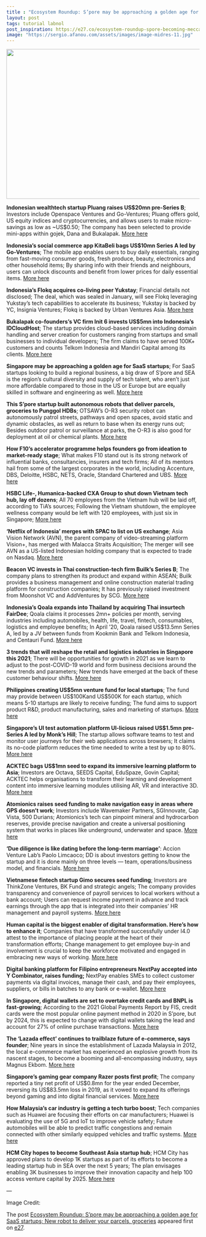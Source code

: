```yaml
---
title : "Ecosystem Roundup: S’pore may be approaching a golden age for SaaS startups; New robot to deliver your parcels, groceries"
layout: post
tags: tutorial labnol
post_inspiration: https://e27.co/ecosystem-roundup-spore-becoming-mecca-for-saas-startups-new-robot-to-deliver-your-parcels-groceries-20210325/
image: "https://sergio.afanou.com/assets/images/image-midres-11.jpg"
---
```


<img loading="lazy" class="aligncenter size-full wp-image-411001" src="https://e27.co/wp-content/uploads/2021/03/OTSAW_robot_1.png" alt="" width="690" height="390" />
<p><strong>Indonesian wealthtech startup Pluang raises US$20mn pre-Series B</strong>; Investors include Openspace Ventures and Go-Ventures; Pluang offers gold, US equity indices and cryptocurrencies, and allows users to make micro-savings as low as ~US$0.50; The company has been selected to provide mini-apps within gojek, Dana and Bukalapak. <a rel="follow" href="https://e27.co/pluang-rakes-in-us20m-pre-series-b-to-provide-easy-access-to-micro-savings-micro-investment-products-in-indonesia-20210322/">More here</a></p>
<p><strong>Indonesia&#8217;s social commerce app KitaBeli bags US$10mn Series A led by Go-Ventures</strong>; The mobile app enables users to buy daily essentials, ranging from fast-moving consumer goods, fresh produce, beauty, electronics and other household items; By sharing info with their friends and neighbours, users can unlock discounts and benefit from lower prices for daily essential items. <a rel="follow" href="https://e27.co/kitabeli-us10m-go-ventures-group-buying-app-indonesia-20210324/">More here</a></p>
<p><strong>Indonesia&#8217;s Flokq acquires co-living peer Yukstay</strong>; Financial details not disclosed; The deal, which was sealed in January, will see Flokq leveraging Yukstay&#8217;s tech capabilities to accelerate its business; Yukstay is backed by YC, Insignia Ventures; Flokq is backed by Urban Ventures Asia. <a rel="follow" href="https://www.dealstreetasia.com/stories/indonesia-flokq-yukstay-233352/">More here</a></p>
<p><strong>Bukalapak co-founders&#8217;s VC firm Init 6 invests US$5mn into Indonesia&#8217;s IDCloudHost</strong>; The startup provides cloud-based services including domain handling and server creation for customers ranging from startups and small businesses to individual developers; The firm claims to have served 100K+ customers and counts Telkom Indonesia and Mandiri Capital among its clients. <a rel="follow" href="https://e27.co/bukalapak-co-founders-invest-us5m-into-indonesian-cloud-service-provider-idcloudhost-20210323/">More here</a></p>
<p><strong>Singapore may be approaching a golden age for SaaS startups</strong>; For SaaS startups looking to build a regional business, a big draw of S&#8217;pore and SEA is the region&#8217;s cultural diversity and supply of tech talent, who aren’t just more affordable compared to those in the US or Europe but are equally skilled in software and engineering as well. <a rel="follow" href="https://www.techinasia.com/singapore-approaching-golden-age-saas-startups">More here</a></p>
<p><strong>This S’pore startup built autonomous robots that deliver parcels, groceries to Punggol HDBs</strong>; OTSAW&#8217;s O-R3 security robot can autonomously patrol streets, pathways and open spaces, avoid static and dynamic obstacles, as well as return to base when its energy runs out; Besides outdoor patrol or surveillance at parks, the O-R3 is also good for deployment at oil or chemical plants. <a rel="follow" href="https://vulcanpost.com/738850/otsaw-autonomous-delivery-robots-singapore/">More here</a></p>
<p><strong>How F10&#8217;s accelerator programme helps founders go from ideation to market-ready stage</strong>; What makes F10 stand out is its strong network of influential banks, consultancies, insurers and tech firms; All of its mentors hail from some of the largest corporates in the world, including Accenture, DBS, Deloitte, HSBC, NETS, Oracle, Standard Chartered and UBS. <a rel="follow" href="https://e27.co/behind-the-scenes-how-f10s-accelerator-programme-helps-founders-go-from-ideation-to-market-ready-stage-20210324/">More here</a></p>
<p><strong>HSBC Life-, Humanica-backed CXA Group to shut down Vietnam tech hub, lay off dozens</strong>; All 70 employees from the Vietnam hub will be laid off, according to TiA&#8217;s sources; Following the Vietnam shutdown, the employee wellness company would be left with 120 employees, with just six in Singapore; <a rel="follow" href="https://www.techinasia.com/cxa-group-to-shut-down-its-tech-hub-in-vietnam-by-april">More here</a></p>
<p><strong>&#8216;Netflix of Indonesia&#8217; merges with SPAC to list on US exchange</strong>; Asia Vision Network (AVN), the parent company of video-streaming platform Vision+, has merged with Malacca Straits Acquisition; The merger will see AVN as a US-listed Indonesian holding company that is expected to trade on Nasdaq. <a rel="follow" href="https://www.techinasia.com/netflix-indonesia-merges-spac-list-exchange">More here</a></p>
<p><strong>Beacon VC invests in Thai construction-tech firm Builk’s Series B</strong>; The company plans to strengthen its product and expand within ASEAN; Builk provides a business management and online construction material trading platform for construction companies; It has previously raised investment from Moonshot VC and AddVentures by SCG. <a rel="follow" href="https://e27.co/beacon-vc-joins-construction-tech-firm-builks-series-b-round-to-help-it-with-asean-expansion-20210324/">More here</a></p>
<p><strong>Indonesia&#8217;s Qoala expands into Thailand by acquiring Thai insurtech FairDee</strong>; Qoala claims it processes 2mn+ policies per month, serving industries including automobiles, health, life, travel, fintech, consumables, logistics and employee benefits; In April &#8217;20, Qoala raised US$13.5mn Series A, led by a JV between funds from Kookmin Bank and Telkom Indonesia, and Centauri Fund. <a rel="follow" href="https://e27.co/qoala-expands-into-thailand-by-acquiring-local-insurtech-platform-fairdee-20210324/">More here</a></p>
<p><strong>3 trends that will reshape the retail and logistics industries in Singapore this 2021</strong>; There will be opportunities for growth in 2021 as we learn to adjust to the post-COVID-19 world and form business decisions around the new trends and parameters; New trends have emerged at the back of these customer behaviour shifts. <a rel="follow" href="https://e27.co/3-trends-that-will-reshape-the-retail-and-logistics-industries-in-singapore-this-2021-20210323/">More here</a></p>
<p><strong>Philippines creating US$5mn venture fund for local startups</strong>; The fund may provide between US$100Kand US$500K for each startup, which means 5-10 startups are likely to receive funding; The fund aims to support product R&amp;D, product manufacturing, sales and marketing of startups. <a rel="follow" href="https://e27.co/philippines-creating-a-us5m-venture-fund-for-local-startups-20210323/">More here</a></p>
<p><strong>Singapore&#8217;s UI test automation platform UI-licious raised US$1.5mn pre-Series A led by Monk&#8217;s Hill</strong>; The startup allows software teams to test and monitor user journeys for their web applications across browsers; It claims its no-code platform reduces the time needed to write a test by up to 80%. <a rel="follow" href="https://e27.co/ui-licious-bags-us1-5m-pre-series-a-to-expand-ui-test-automation-platform-20210324/">More here</a></p>
<p><strong>ACKTEC bags US$1mn seed to expand its immersive learning platform to Asia</strong>; Investors are Octava, SEEDS Capital, EduSpaze, Govin Capital; ACKTEC helps organisations to transform their learning and development content into immersive learning modules utilising AR, VR and interactive 3D. <a rel="follow" href="https://e27.co/acktec-bags-us1m-seed-to-expand-its-immersive-learning-platform-to-asia-20210322/">More here</a></p>
<p><strong>Atomionics raises seed funding to make navigation easy in areas where GPS doesn’t work</strong>; Investors include Wavemaker Partners, SGInnovate, Cap Vista, 500 Durians; Atomionics&#8217;s tech can pinpoint mineral and hydrocarbon reserves, provide precise navigation and create a universal positioning system that works in places like underground, underwater and space. <a rel="follow" href="https://e27.co/atomionics-raises-seed-funding-to-make-navigation-easy-in-areas-where-gps-doesnt-work-20210323/">More here</a></p>
<p><strong>‘Due diligence is like dating before the long-term marriage’</strong>: Accion Venture Lab’s Paolo Limcaoco; DD is about investors getting to know the startup and it is done mainly on three levels &#8212; team, operations/business model, and financials. <a rel="follow" href="https://e27.co/due-diligence-is-like-dating-before-the-long-term-marriage-accion-venture-labs-paolo-limcaoco-20210323/">More here</a></p>
<p><strong>Vietnamese fintech startup Gimo secures seed funding</strong>; Investors are ThinkZone Ventures, BK Fund and strategic angels; The company provides transparency and convenience of payroll services to local workers without a bank account; Users can request income payment in advance and track earnings through the app that is integrated into their companies&#8217; HR management and payroll systems. <a rel="follow" href="https://e27.co/gimo-secures-seed-funding-for-vietnams-underbanked-workers-20210323/">More here</a></p>
<p><strong>Human capital is the biggest enabler of digital transformation. Here’s how to enhance it</strong>; Companies that have transformed successfully under I4.0 attest to the importance of placing people at the heart of their transformation efforts; Change management to get employee buy-in and involvement is crucial to keep the workforce motivated and engaged in embracing new ways of working. <a rel="follow" href="https://e27.co/human-capital-is-the-biggest-enabler-of-digital-transformation-heres-how-to-enhance-it-20210322/">More here</a></p>
<p><strong>Digital banking platform for Filipino entrepreneurs NextPay accepted into Y Combinator, raises funding;</strong> NextPay enables SMEs to collect customer payments via digital invoices, manage their cash, and pay their employees, suppliers, or bills in batches to any bank or e-wallet. <a rel="follow" href="https://e27.co/digital-banking-platform-for-filipino-entrepreneurs-nextpay-accepted-into-y-combinator-raises-funding-20210322/">More here</a></p>
<p><strong>In Singapore, digital wallets are set to overtake credit cards and BNPL is fast-growing</strong>; According to the 2021 Global Payments Report by FIS, credit cards were the most popular online payment method in 2020 in S&#8217;pore, but by 2024, this is expected to change with digital wallets taking the lead and account for 27% of online purchase transactions. <a rel="follow" href="https://fintechnews.sg/49762/mobilepayments/digital-wallet-bnpl-payments/">More here</a></p>
<p><strong>The ‘Lazada effect’ continues to trailblaze future of e-commerce, says founder</strong>; Nine years in since the establishment of Lazada Malaysia in 2012, the local e-commerce market has experienced an explosive growth from its nascent stages, to become a booming and all-encompassing industry, says Magnus Ekbom. <a rel="follow" href="https://www.malaymail.com/news/money/2021/03/24/lazada-founder-the-lazada-effect-continues-to-trailblaze-future-of-ecommerc/1960674">More here</a></p>
<p><strong>Singapore&#8217;s gaming gear company Razer posts first profit</strong>; The company reported a tiny net profit of US$0.8mn for the year ended December, reversing its US$83.5mn loss in 2019, as it vowed to expand its offerings beyond gaming and into digital financial services. <a rel="follow" href="https://asia.nikkei.com/Business/Technology/Singapore-s-gaming-gear-company-Razer-posts-first-profit">More here</a></p>
<p><strong>How Malaysia’s car industry is getting a tech turbo boost</strong>; Tech companies such as Huawei are focusing their efforts on car manufacturers; Huawei is evaluating the use of 5G and IoT to improve vehicle safety; Future automobiles will be able to predict traffic congestions and remain connected with other similarly equipped vehicles and traffic systems. <a rel="follow" href="https://govinsider.asia/digital-economy/how-malaysias-car-industry-is-getting-a-tech-turbo-boost/">More here</a></p>
<p><strong>HCM City hopes to become Southeast Asia startup hub</strong>; HCM City has approved plans to develop 1K startups as part of its efforts to become a leading startup hub in SEA over the next 5 years; The plan envisages enabling 3K businesses to improve their innovation capacity and help 100 access venture capital by 2025. <a rel="follow" href="https://vietnamnews.vn/economy/910135/hcm-city-hopes-to-become-southeast-asia-start-up-hub.html">More here</a></p>
<p>&#8212;</p>
<p>Image Credit:</p>
<p>The post <a rel="nofollow" href="https://e27.co/ecosystem-roundup-spore-becoming-mecca-for-saas-startups-new-robot-to-deliver-your-parcels-groceries-20210325/">Ecosystem Roundup: S&#8217;pore may be approaching a golden age for SaaS startups; New robot to deliver your parcels, groceries</a> appeared first on <a rel="nofollow" href="https://e27.co">e27</a>.</p>
